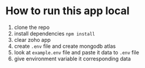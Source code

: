 # How to run this app local

1. clone the repo
2. install dependencies `npm install`
3. clear zoho app
4. create `.env` file and create mongodb atlas
5. look at `example.env` file and paste it data to `.env` file
6. give environment variable it corresponding data
